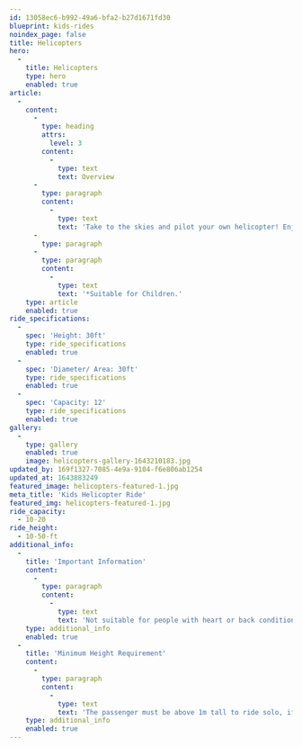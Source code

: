 ```yaml
---
id: 13058ec6-b992-49a6-bfa2-b27d1671fd30
blueprint: kids-rides
noindex_page: false
title: Helicopters
hero:
  -
    title: Helicopters
    type: hero
    enabled: true
article:
  -
    content:
      -
        type: heading
        attrs:
          level: 3
        content:
          -
            type: text
            text: Overview
      -
        type: paragraph
        content:
          -
            type: text
            text: 'Take to the skies and pilot your own helicopter! Enjoy the views as you raise up and go around.'
      -
        type: paragraph
      -
        type: paragraph
        content:
          -
            type: text
            text: '*Suitable for Children.'
    type: article
    enabled: true
ride_specifications:
  -
    spec: 'Height: 30ft'
    type: ride_specifications
    enabled: true
  -
    spec: 'Diameter/ Area: 30ft'
    type: ride_specifications
    enabled: true
  -
    spec: 'Capacity: 12'
    type: ride_specifications
    enabled: true
gallery:
  -
    type: gallery
    enabled: true
    image: helicopters-gallery-1643210183.jpg
updated_by: 169f1327-7085-4e9a-9104-f6e806ab1254
updated_at: 1643883249
featured_image: helicopters-featured-1.jpg
meta_title: 'Kids Helicopter Ride'
featured_img: helicopters-featured-1.jpg
ride_capacity:
  - 10-20
ride_height:
  - 10-50-ft
additional_info:
  -
    title: 'Important Information'
    content:
      -
        type: paragraph
        content:
          -
            type: text
            text: 'Not suitable for people with heart or back conditions or of a nervous disposition should avoid riding. Other medical conditions that may preclude riding include pregnancy, recent surgery, broken bones, or neck problems.'
    type: additional_info
    enabled: true
  -
    title: 'Minimum Height Requirement'
    content:
      -
        type: paragraph
        content:
          -
            type: text
            text: 'The passenger must be above 1m tall to ride solo, if under this measurement they must be accompanied by an adult.'
    type: additional_info
    enabled: true
---
```

